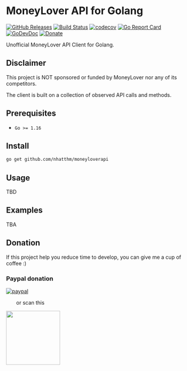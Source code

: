 # MoneyLover API for Golang

[![GitHub Releases](https://img.shields.io/github/v/release/nhatthm/moneyloverapi)](https://github.com/nhatthm/moneyloverapi/releases/latest)
[![Build Status](https://github.com/nhatthm/moneyloverapi/actions/workflows/test.yaml/badge.svg)](https://github.com/nhatthm/moneyloverapi/actions/workflows/test.yaml)
[![codecov](https://codecov.io/gh/nhatthm/moneyloverapi/branch/master/graph/badge.svg?token=eTdAgDE2vR)](https://codecov.io/gh/nhatthm/moneyloverapi)
[![Go Report Card](https://goreportcard.com/badge/github.com/nhatthm/moneyloverapi)](https://goreportcard.com/report/github.com/nhatthm/moneyloverapi)
[![GoDevDoc](https://img.shields.io/badge/dev-doc-00ADD8?logo=go)](https://pkg.go.dev/github.com/nhatthm/moneyloverapi)
[![Donate](https://img.shields.io/badge/Donate-PayPal-green.svg)](https://www.paypal.com/donate/?hosted_button_id=PJZSGJN57TDJY)

Unofficial MoneyLover API Client for Golang.

## Disclaimer

This project is NOT sponsored or funded by MoneyLover nor any of its competitors.

The client is built on a collection of observed API calls and methods.

## Prerequisites

- `Go >= 1.16`

## Install

```bash
go get github.com/nhatthm/moneyloverapi
```

## Usage

TBD

## Examples

TBA

## Donation

If this project help you reduce time to develop, you can give me a cup of coffee :)

### Paypal donation

[![paypal](https://www.paypalobjects.com/en_US/i/btn/btn_donateCC_LG.gif)](https://www.paypal.com/donate/?hosted_button_id=PJZSGJN57TDJY)

&nbsp;&nbsp;&nbsp;&nbsp;&nbsp;&nbsp;&nbsp;or scan this

<img src="https://user-images.githubusercontent.com/1154587/113494222-ad8cb200-94e6-11eb-9ef3-eb883ada222a.png" width="147px" />
